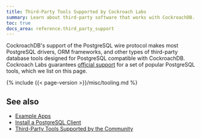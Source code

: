 ```yaml
---
title: Third-Party Tools Supported by Cockroach Labs
summary: Learn about third-party software that works with CockroachDB.
toc: true
docs_area: reference.third_party_support
---
```


CockroachDB's support of the PostgreSQL wire protocol makes most PostgreSQL drivers, ORM frameworks, and other types of third-party database tools designed for PostgreSQL compatible with CockroachDB. Cockroach Labs guarantees [official support](#support-levels) for a set of popular PostgreSQL tools, which we list on this page.

{% include {{< page-version >}}/misc/tooling.md %}

## See also

- [Example Apps](example-apps.html)
- [Install a PostgreSQL Client](install-client-drivers.html)
- [Third-Party Tools Supported by the Community](community-tooling.html)
